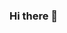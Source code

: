 ### Hi there 👋

<!--

- :school: I’m currently a student at Northwestern Polytechnical University
- 📫 How to reach me: nawfalmazzal04@gmail.com
-->
